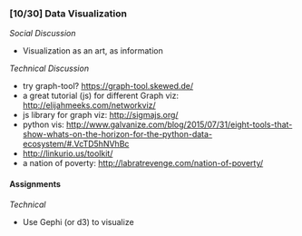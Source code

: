 ### [10/30] Data Visualization 

_Social Discussion_
- Visualization as an art, as information

_Technical Discussion_
- try graph-tool? https://graph-tool.skewed.de/
- a great tutorial (js) for different Graph viz: http://elijahmeeks.com/networkviz/ 
- js library for graph viz: http://sigmajs.org/
- python vis: http://www.galvanize.com/blog/2015/07/31/eight-tools-that-show-whats-on-the-horizon-for-the-python-data-ecosystem/#.VcTD5hNVhBc
- http://linkurio.us/toolkit/
- a nation of poverty: http://labratrevenge.com/nation-of-poverty/

#### Assignments

_Technical_
- Use Gephi (or d3) to visualize
